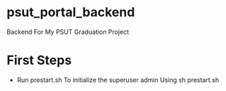 # psut_portal_backend
Backend For My PSUT Graduation Project

# First Steps
- Run prestart.sh To initialize the superuser admin Using sh prestart.sh 
